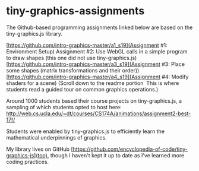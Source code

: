 # tiny-graphics-assignments

The Github-based programming assignments linked below are based on the tiny-graphics.js library.  

[https://github.com/intro-graphics-master/a1_s19](Assignment #1: Environment Setup)
Assignment #2: Use WebGL calls in a simple program to draw shapes (this one did not use tiny-graphics.js)
[https://github.com/intro-graphics-master/a3_s19](Assignment #3: Place some shapes (matrix transformations and their order))
[https://github.com/intro-graphics-master/a4_s19](Assignment #4: Modify shaders for a scene)
(Scroll down to the readme portion  This is where students read a guided tour on common graphics operations.)

Around 1000 students based their course projects on tiny-graphics.js, a sampling of which students opted to host here:  
http://web.cs.ucla.edu/~dt/courses/CS174A/animations/assignment2-best-17f/

Students were enabled by tiny-graphics.js to efficiently learn the mathematical underpinnings of graphics.

My library lives on GitHub [https://github.com/encyclopedia-of-code/tiny-graphics-js](too), though I haven't kept it up to date as I've learned more coding practices.
